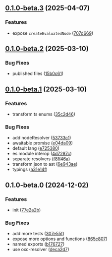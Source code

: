 

## [0.1.0-beta.3](https://github.com/CyanSalt/parseport/compare/v0.1.0-beta.2...v0.1.0-beta.3) (2025-04-07)

### Features

* expose `createEvaluatedNode` ([707d669](https://github.com/CyanSalt/parseport/commit/707d6695ccea68be8d320050b045ff69e37076f8))

## [0.1.0-beta.2](https://github.com/CyanSalt/parseport/compare/v0.1.0-beta.1...v0.1.0-beta.2) (2025-03-10)

### Bug Fixes

* published files ([15b0c61](https://github.com/CyanSalt/parseport/commit/15b0c61826dcc05a8df12b6a3f665808f909922c))

## [0.1.0-beta.1](https://github.com/CyanSalt/parseport/compare/v0.1.0-beta.0...v0.1.0-beta.1) (2025-03-10)

### Features

* transform ts enums ([35c2d46](https://github.com/CyanSalt/parseport/commit/35c2d4691dc73aa9c74d2bee0360b48328eac385))

### Bug Fixes

* add nodeResolver ([53733c1](https://github.com/CyanSalt/parseport/commit/53733c14b112f61cb953fac732094f56bbaf99d0))
* awaitable promise ([e04da09](https://github.com/CyanSalt/parseport/commit/e04da09a7811874be04cd14fd9dcee14220ae3ba))
* default lang ([e725380](https://github.com/CyanSalt/parseport/commit/e7253802b660948ceadeb9a3734742cea2df0ccd))
* es module interop ([4d7287c](https://github.com/CyanSalt/parseport/commit/4d7287c49a65a98ee32401954994d3aad920b058))
* separate resolvers ([f8ff46a](https://github.com/CyanSalt/parseport/commit/f8ff46a195da24b24b681e96c1080617b7230667))
* transform json to ast ([6e943ae](https://github.com/CyanSalt/parseport/commit/6e943ae93cafdb5a77982cb63f50c1ac66aa8036))
* typings ([a31e14f](https://github.com/CyanSalt/parseport/commit/a31e14f7079d082ec074de3e9721d3ed703a759b))

## 0.1.0-beta.0 (2024-12-02)

### Features

* init ([77e2a2b](https://github.com/CyanSalt/parseport/commit/77e2a2b5710ea52cce1902177ee54c5e6d38751a))

### Bug Fixes

* add more tests ([307e55f](https://github.com/CyanSalt/parseport/commit/307e55f8eb855d4f482fb6e7afbcf6cc7ef19e73))
* expose more options and functions ([865c807](https://github.com/CyanSalt/parseport/commit/865c80725860799df0e2c2d7d095ae6606cf64d0))
* named exports ([b176727](https://github.com/CyanSalt/parseport/commit/b1767275cb8213688098d887ca59be03f144a6a7))
* use oxc-resolver ([deca2d7](https://github.com/CyanSalt/parseport/commit/deca2d7fd9675a2e42be76bc23d33cd5306580e2))
